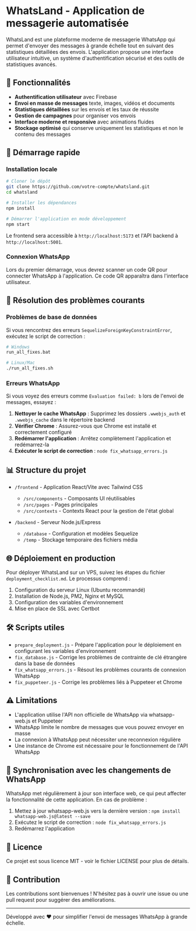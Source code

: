 # WhatsLand - Application de messagerie automatisée

WhatsLand est une plateforme moderne de messagerie WhatsApp qui permet d'envoyer des messages à grande échelle tout en suivant des statistiques détaillées des envois. L'application propose une interface utilisateur intuitive, un système d'authentification sécurisé et des outils de statistiques avancés.

## 🌟 Fonctionnalités

- **Authentification utilisateur** avec Firebase
- **Envoi en masse de messages** texte, images, vidéos et documents
- **Statistiques détaillées** sur les envois et les taux de réussite
- **Gestion de campagnes** pour organiser vos envois
- **Interface moderne et responsive** avec animations fluides
- **Stockage optimisé** qui conserve uniquement les statistiques et non le contenu des messages

## 🚀 Démarrage rapide

### Installation locale

```bash
# Cloner le dépôt
git clone https://github.com/votre-compte/whatsland.git
cd whatsland

# Installer les dépendances
npm install

# Démarrer l'application en mode développement
npm start
```

Le frontend sera accessible à `http://localhost:5173` et l'API backend à `http://localhost:5001`.

### Connexion WhatsApp

Lors du premier démarrage, vous devrez scanner un code QR pour connecter WhatsApp à l'application. Ce code QR apparaîtra dans l'interface utilisateur.

## 🔧 Résolution des problèmes courants

### Problèmes de base de données

Si vous rencontrez des erreurs `SequelizeForeignKeyConstraintError`, exécutez le script de correction :

```bash
# Windows
run_all_fixes.bat

# Linux/Mac
./run_all_fixes.sh
```

### Erreurs WhatsApp

Si vous voyez des erreurs comme `Evaluation failed: b` lors de l'envoi de messages, essayez :

1. **Nettoyer le cache WhatsApp** : Supprimez les dossiers `.wwebjs_auth` et `.wwebjs_cache` dans le répertoire backend
2. **Vérifier Chrome** : Assurez-vous que Chrome est installé et correctement configuré
3. **Redémarrer l'application** : Arrêtez complètement l'application et redémarrez-la
4. **Exécuter le script de correction** : `node fix_whatsapp_errors.js`

## 📊 Structure du projet

- `/frontend` - Application React/Vite avec Tailwind CSS
  - `/src/components` - Composants UI réutilisables
  - `/src/pages` - Pages principales
  - `/src/contexts` - Contexts React pour la gestion de l'état global
  
- `/backend` - Serveur Node.js/Express
  - `/database` - Configuration et modèles Sequelize
  - `/temp` - Stockage temporaire des fichiers média

## 🌐 Déploiement en production

Pour déployer WhatsLand sur un VPS, suivez les étapes du fichier `deployment_checklist.md`. Le processus comprend :

1. Configuration du serveur Linux (Ubuntu recommandé)
2. Installation de Node.js, PM2, Nginx et MySQL
3. Configuration des variables d'environnement
4. Mise en place de SSL avec Certbot

## 🛠️ Scripts utiles

- `prepare_deployment.js` - Prépare l'application pour le déploiement en configurant les variables d'environnement
- `fix_database.js` - Corrige les problèmes de contrainte de clé étrangère dans la base de données
- `fix_whatsapp_errors.js` - Résout les problèmes courants de connexion WhatsApp
- `fix_puppeteer.js` - Corrige les problèmes liés à Puppeteer et Chrome

## ⚠️ Limitations

- L'application utilise l'API non officielle de WhatsApp via whatsapp-web.js et Puppeteer
- WhatsApp limite le nombre de messages que vous pouvez envoyer en masse
- La connexion à WhatsApp peut nécessiter une reconnexion régulière
- Une instance de Chrome est nécessaire pour le fonctionnement de l'API WhatsApp

## 🔄 Synchronisation avec les changements de WhatsApp

WhatsApp met régulièrement à jour son interface web, ce qui peut affecter la fonctionnalité de cette application. En cas de problème :

1. Mettez à jour whatsapp-web.js vers la dernière version : `npm install whatsapp-web.js@latest --save`
2. Exécutez le script de correction : `node fix_whatsapp_errors.js`
3. Redémarrez l'application

## 📜 Licence

Ce projet est sous licence MIT - voir le fichier LICENSE pour plus de détails.

## 🤝 Contribution

Les contributions sont bienvenues ! N'hésitez pas à ouvrir une issue ou une pull request pour suggérer des améliorations.

---

Développé avec ❤️ pour simplifier l'envoi de messages WhatsApp à grande échelle. 